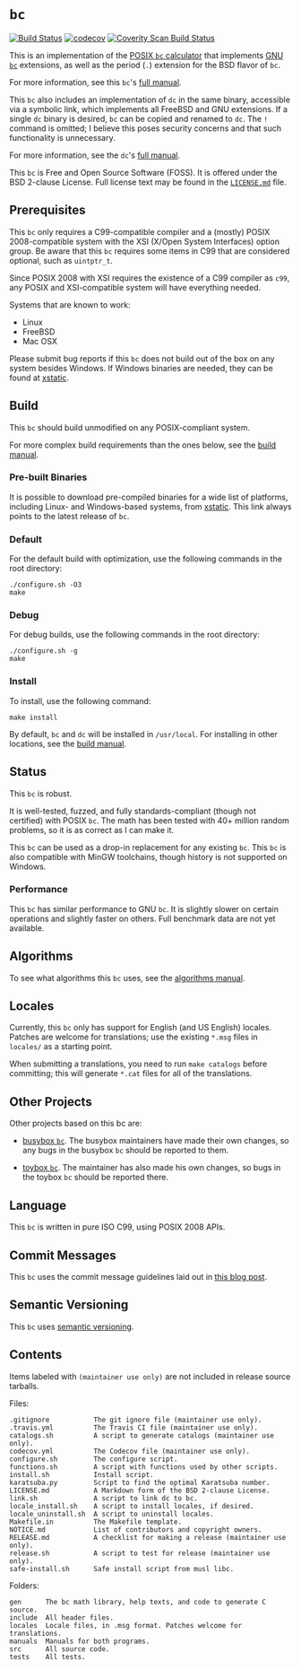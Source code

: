 # `bc`

[![Build Status][13]][14]
[![codecov][15]][16]
[![Coverity Scan Build Status][17]][18]

This is an implementation of the [POSIX `bc` calculator][12] that implements
[GNU `bc`][1] extensions, as well as the period (`.`) extension for the BSD
flavor of `bc`.

For more information, see this `bc`'s [full manual][2].

This `bc` also includes an implementation of `dc` in the same binary, accessible
via a symbolic link, which implements all FreeBSD and GNU extensions. If a
single `dc` binary is desired, `bc` can be copied and renamed to `dc`. The `!`
command is omitted; I believe this poses security concerns and that such
functionality is unnecessary.

For more information, see the `dc`'s [full manual][3].

This `bc` is Free and Open Source Software (FOSS). It is offered under the BSD
2-clause License. Full license text may be found in the [`LICENSE.md`][4] file.

## Prerequisites

This `bc` only requires a C99-compatible compiler and a (mostly) POSIX
2008-compatible system with the XSI (X/Open System Interfaces) option group.
Be aware that this `bc` requires some items in C99 that are considered optional,
such as `uintptr_t`.

Since POSIX 2008 with XSI requires the existence of a C99 compiler as `c99`, any
POSIX and XSI-compatible system will have everything needed.

Systems that are known to work:

* Linux
* FreeBSD
* Mac OSX

Please submit bug reports if this `bc` does not build out of the box on any
system besides Windows. If Windows binaries are needed, they can be found at
[xstatic][6].

## Build

This `bc` should build unmodified on any POSIX-compliant system.

For more complex build requirements than the ones below, see the
[build manual][5].

### Pre-built Binaries

It is possible to download pre-compiled binaries for a wide list of platforms,
including Linux- and Windows-based systems, from [xstatic][6]. This link always
points to the latest release of `bc`.

### Default

For the default build with optimization, use the following commands in the root
directory:

```
./configure.sh -O3
make
```

### Debug

For debug builds, use the following commands in the root directory:

```
./configure.sh -g
make
```

### Install

To install, use the following command:

```
make install
```

By default, `bc` and `dc` will be installed in `/usr/local`. For installing in
other locations, see the [build manual][5].

## Status

This `bc` is robust.

It is well-tested, fuzzed, and fully standards-compliant (though not certified)
with POSIX `bc`. The math has been tested with 40+ million random problems, so
it is as correct as I can make it.

This `bc` can be used as a drop-in replacement for any existing `bc`. This `bc`
is also compatible with MinGW toolchains, though history is not supported on
Windows.

### Performance

This `bc` has similar performance to GNU `bc`. It is slightly slower on certain
operations and slightly faster on others. Full benchmark data are not yet
available.

## Algorithms

To see what algorithms this `bc` uses, see the [algorithms manual][7].

## Locales

Currently, this `bc` only has support for English (and US English) locales.
Patches are welcome for translations; use the existing `*.msg` files in
`locales/` as a starting point.

When submitting a translations, you need to run `make catalogs` before
committing; this will generate `*.cat` files for all of the translations.

## Other Projects

Other projects based on this bc are:

* [busybox `bc`][8]. The busybox maintainers have made their own changes, so any
  bugs in the busybox `bc` should be reported to them.

* [toybox `bc`][9]. The maintainer has also made his own changes, so bugs in the
  toybox `bc` should be reported there.

## Language

This `bc` is written in pure ISO C99, using POSIX 2008 APIs.

## Commit Messages

This `bc` uses the commit message guidelines laid out in [this blog post][10].

## Semantic Versioning

This `bc` uses [semantic versioning][11].

## Contents

Items labeled with `(maintainer use only)` are not included in release source
tarballs.

Files:

	.gitignore           The git ignore file (maintainer use only).
	.travis.yml          The Travis CI file (maintainer use only).
	catalogs.sh          A script to generate catalogs (maintainer use only).
	codecov.yml          The Codecov file (maintainer use only).
	configure.sh         The configure script.
	functions.sh         A script with functions used by other scripts.
	install.sh           Install script.
	karatsuba.py         Script to find the optimal Karatsuba number.
	LICENSE.md           A Markdown form of the BSD 2-clause License.
	link.sh              A script to link dc to bc.
	locale_install.sh    A script to install locales, if desired.
	locale_uninstall.sh  A script to uninstall locales.
	Makefile.in          The Makefile template.
	NOTICE.md            List of contributors and copyright owners.
	RELEASE.md           A checklist for making a release (maintainer use only).
	release.sh           A script to test for release (maintainer use only).
	safe-install.sh      Safe install script from musl libc.

Folders:

	gen      The bc math library, help texts, and code to generate C source.
	include  All header files.
	locales  Locale files, in .msg format. Patches welcome for translations.
	manuals  Manuals for both programs.
	src      All source code.
	tests    All tests.

[1]: https://www.gnu.org/software/bc/
[2]: ./manuals/bc.md
[3]: ./manuals/dc.md
[4]: ./LICENSE.md
[5]: ./manuals/build.md
[6]: https://pkg.musl.cc/bc/
[7]: ./manuals/algorithms.md
[8]: https://git.busybox.net/busybox/tree/miscutils/bc.c
[9]: https://github.com/landley/toybox/blob/master/toys/pending/bc.c
[10]: http://tbaggery.com/2008/04/19/a-note-about-git-commit-messages.html
[11]: http://semver.org/
[12]: https://pubs.opengroup.org/onlinepubs/9699919799/utilities/bc.html
[13]: https://travis-ci.com/gavinhoward/bc.svg?branch=master
[14]: https://travis-ci.com/gavinhoward/bc
[15]: https://codecov.io/gh/gavinhoward/bc/branch/master/graph/badge.svg
[16]: https://codecov.io/gh/gavinhoward/bc
[17]: https://img.shields.io/coverity/scan/16609.svg
[18]: https://scan.coverity.com/projects/gavinhoward-bc
